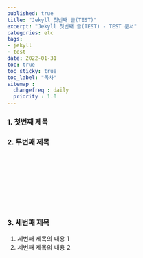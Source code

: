 ```yaml
---
published: true
title: "Jekyll 첫번째 글(TEST)"
excerpt: "Jekyll 첫번째 글(TEST) - TEST 문서"
categories: etc
tags: 
- jekyll
- test
date: 2022-01-31
toc: true
toc_sticky: true
toc_label: "목차"
sitemap :
  changefreq : daily
  priority : 1.0
---
```

<!--
Front Matter
-->

### 1. 첫번째 제목 <br>
### 2. 두번째 제목 <br><br><br><br><br><br><br><br>
### 3. 세번째 제목
1. 세번째 제목의 내용 1
2. 세번째 제목의 내용 2

